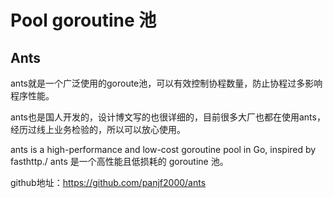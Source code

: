 # Pool goroutine 池

## Ants 

ants就是一个广泛使用的goroute池，可以有效控制协程数量，防止协程过多影响程序性能。

ants也是国人开发的，设计博文写的也很详细的，目前很多大厂也都在使用ants，经历过线上业务检验的，所以可以放心使用。

ants is a high-performance and low-cost goroutine pool in Go, inspired by fasthttp./ ants 是一个高性能且低损耗的 goroutine 池。

github地址：https://github.com/panjf2000/ants